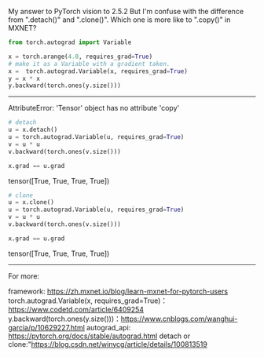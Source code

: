 

<!--
 * @version:
 * @Author: steven
 * @Date: 2020-06-11 19:06:46
 * @LastEditors: steven
 * @LastEditTime: 2020-06-11 19:15:43
 * @Description:
-->
My answer to PyTorch vision to 2.5.2
But I'm confuse with the difference from ".detach()" and ".clone()".
Which one is more like to ".copy()" in MXNET?

```python
from torch.autograd import Variable

x = torch.arange(4.0, requires_grad=True)
# make it as a Variable with a gradient taken.
x =  torch.autograd.Variable(x, requires_grad=True)
y = x * x
y.backward(torch.ones(y.size()))
```

---

AttributeError: 'Tensor' object has no attribute 'copy'

```python
# detach
u = x.detach()
u = torch.autograd.Variable(u, requires_grad=True)
v = u * u
v.backward(torch.ones(v.size()))

x.grad == u.grad
```

tensor([True, True, True, True])

```python
# clone
u = x.clone()
u = torch.autograd.Variable(u, requires_grad=True)
v = u * u
v.backward(torch.ones(v.size()))

x.grad == u.grad
```
tensor([True, True, True, True])

---

For more:

framework: https://zh.mxnet.io/blog/learn-mxnet-for-pytorch-users
torch.autograd.Variable(x, requires_grad=True)：https://www.codetd.com/article/6409254
y.backward(torch.ones(y.size()))：https://www.cnblogs.com/wanghui-garcia/p/10629227.html
autograd_api: https://pytorch.org/docs/stable/autograd.html
detach or clone:"https://blog.csdn.net/winycg/article/details/100813519

